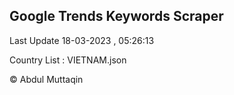 

## Google Trends Keywords Scraper 
 
Last Update 18-03-2023 , 05:26:13

Country List :
VIETNAM.json



© Abdul Muttaqin 
